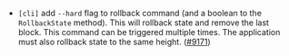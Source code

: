 - `[cli]` add `--hard` flag to rollback command (and a boolean to the `RollbackState` method). This will rollback
   state and remove the last block. This command can be triggered multiple times. The application must also rollback
   state to the same height. 
  ([\#9171](https://github.com/tendermint/tendermint/pull/9171))